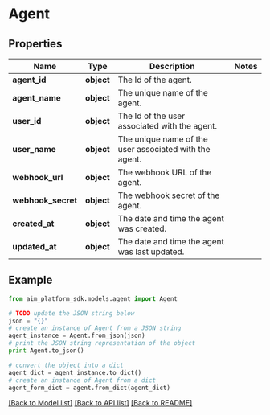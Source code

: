 # Agent


## Properties
Name | Type | Description | Notes
------------ | ------------- | ------------- | -------------
**agent_id** | **object** | The Id of the agent. | 
**agent_name** | **object** | The unique name of the agent. | 
**user_id** | **object** | The Id of the user associated with the agent. | 
**user_name** | **object** | The unique name of the user associated with the agent. | 
**webhook_url** | **object** | The webhook URL of the agent. | 
**webhook_secret** | **object** | The webhook secret of the agent. | 
**created_at** | **object** | The date and time the agent was created. | 
**updated_at** | **object** | The date and time the agent was last updated. | 

## Example

```python
from aim_platform_sdk.models.agent import Agent

# TODO update the JSON string below
json = "{}"
# create an instance of Agent from a JSON string
agent_instance = Agent.from_json(json)
# print the JSON string representation of the object
print Agent.to_json()

# convert the object into a dict
agent_dict = agent_instance.to_dict()
# create an instance of Agent from a dict
agent_form_dict = agent.from_dict(agent_dict)
```
[[Back to Model list]](../README.md#documentation-for-models) [[Back to API list]](../README.md#documentation-for-api-endpoints) [[Back to README]](../README.md)


